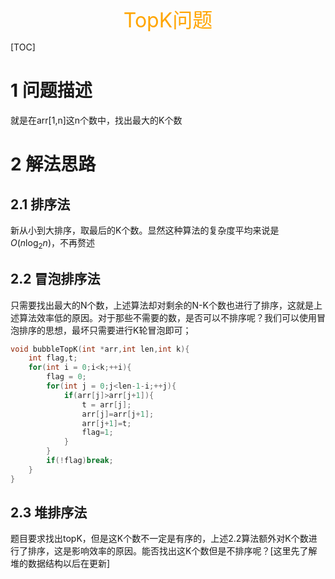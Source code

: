 <center><font color="#FFA500" size="6">TopK问题</font></center>

[TOC]

# 1 问题描述

就是在arr[1,n]这n个数中，找出最大的K个数

# 2 解法思路

## 2.1 排序法

新从小到大排序，取最后的K个数。显然这种算法的复杂度平均来说是$O(n\log_2n)$，不再赘述

## 2.2 冒泡排序法

只需要找出最大的N个数，上述算法却对剩余的N-K个数也进行了排序，这就是上述算法效率低的原因。对于那些不需要的数，是否可以不排序呢？我们可以使用冒泡排序的思想，最坏只需要进行K轮冒泡即可；

```C
void bubbleTopK(int *arr,int len,int k){
    int flag,t;
    for(int i = 0;i<k;++i){
        flag = 0;
        for(int j = 0;j<len-1-i;++j){
            if(arr[j]>arr[j+1]){
                t = arr[j];
                arr[j]=arr[j+1];
                arr[j+1]=t;
                flag=1;
            }
        }
        if(!flag)break;
    }
}
```

## 2.3 堆排序法

题目要求找出topK，但是这K个数不一定是有序的，上述2.2算法额外对K个数进行了排序，这是影响效率的原因。能否找出这K个数但是不排序呢？[这里先了解堆的数据结构以后在更新]


